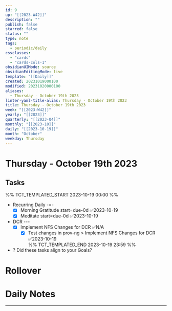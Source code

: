```yaml
---
id: 9
up: "[[2023-W42]]"
description: ""
publish: false
starred: false
status: ""
type: note
tags:
  - periodic/daily
cssclasses:
  - "cards"
  - "cards-cols-1"
obsidianUIMode: source
obsidianEditingMode: live
template: "[[Daily]]"
created: 20231019000100
modified: 20231020000100
aliases:
  - Thursday - October 19th 2023
linter-yaml-title-alias: Thursday - October 19th 2023
title: Thursday - October 19th 2023
week: "[[2023-W42]]"
yearly: "[[2023]]"
quarterly: "[[2023-Q4]]"
monthly: "[[2023-10]]"
daily: "[[2023-10-19]]"
month: "October"
weekday: Thursday
---
```


# Thursday - October 19th 2023

## Tasks

%% TCT_TEMPLATED_START 2023-10-19 00:00 %%
* Recurring Daily -=-
    - [x] Morning Gratitude start=due-0d ✅2023-10-19
    - [x] Meditate start=due-0d ✅2023-10-19
* DCR ---
    - [x] Implement NFS Changes for DCR ✅N/A
        - [x] Test changes in prov-ng > Implement NFS Changes for DCR ✅2023-10-19  
%% TCT_TEMPLATED_END 2023-10-19 23:59 %%
* ? Did these tasks align to your Goals?

# Rollover

# Daily Notes

---
